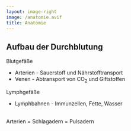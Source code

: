 ```yaml
---
layout: image-right
image: /anatomie.avif
title: Anatomie
---
```


## Aufbau der Durchblutung

<p class="text-2xl mt-8">Blutgefäße</p>

<ul>
  <li v-click="1"><span class="text-red-500">Arterien</span> - Sauerstoff und Nährstofftransport</li>
  <li v-click="2"><span class="text-blue-400">Venen</span> - Abtransport von CO<sub>2</sub> und Giftstoffen</li>
</ul>

<p class="text-2xl">Lymphgefäße</p>

<ul>
  <li v-click="3">Lymphbahnen - Immunzellen, Fette, Wasser</li>
</ul>

<br>
<div class="text-red-500 text-xl">
  <span v-click="4">Arterien</span>
  <span v-click="5"><span class="text-white"> = </span>Schlagadern</span>
  <span v-click="6"><span class="text-white"> = </span>Pulsadern</span>
</div>

